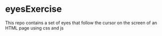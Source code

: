 # eyesExercise
This repo contains a set of eyes that follow the cursor on the screen of an HTML page using css and js 

